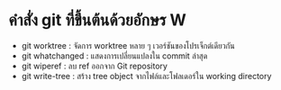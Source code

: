 # คำสั่ง git ที่ขึ้นต้นด้วยอักษร W

- git worktree : จัดการ worktree หลาย ๆ เวอร์ชันของโปรเจ็กต์เดียวกัน
- git whatchanged : แสดงการเปลี่ยนแปลงใน commit ล่าสุด
- git wiperef : ลบ ref ออกจาก Git repository
- git write-tree : สร้าง tree object จากไฟล์และโฟลเดอร์ใน working directory
